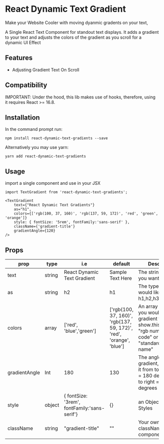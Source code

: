 # React Dynamic Text Gradient

Make your Website Cooler with moving dyanmic gradents on your text,

A Single React Text Component for standout text displays. It adds a gradient to your text and adjusts the colors of the gradient as you scroll for a dynamic UI Effect

## Features

- Adjusting Gradient Text On Scroll

## Compatibility

IMPORTANT: Under the hood, this lib makes use of hooks, therefore, using it requires React >= 16.8.

## Installation

In the command prompt run:

```
npm install react-dynamic-text-gradients --save
```

Alternatively you may use yarn:

```
yarn add react-dynamic-text-gradients
```

## Usage

import a single component and use in your JSX

```
import TextGradient from 'react-dynamic-text-gradients';
```

```
<TextGradient
    text={"React Dynamic Text Gradients"}
    as="h1",
    colors={['rgb(100, 37, 160)', 'rgb(137, 59, 172)', 'red', 'green', 'orange']}
    style: { fontSize: '5rem', fontFamily:'sans-serif' },
    className={'gradient-title'}
    gradientAngle={120}
/>
```

## Props

| prop          | type   | i.e                                          | default                                                             | Description                                                                                                                   |
| ------------- | ------ | -------------------------------------------- | ------------------------------------------------------------------- | ----------------------------------------------------------------------------------------------------------------------------- |
| text          | string | React Dynamic Text Gradient                  | Sample Text Here                                                    | The string of text you want to gradient                                                                                       |
| as            | string | h2                                           | h1                                                                  | The type of tag you would like, options: h1,h2,h3,h4,h5,h6,p                                                                  |
| colors        | array  | ['red', 'blue','green']                      | ['rgb(100, 37, 160)', 'rgb(137, 59, 172)', 'red', 'orange', 'blue'] | An array of colors you would like the gradient to show.this can be a "rgb number", "hex code" or a "standard color text name" |
| gradientAngle | Int    | 180                                          | 130                                                                 | The angle of the gradient, if you want it from top to bottom = 180 degree or left to right = 45 degrees                       |
| style         | object | { fontSize: '3rem', fontFamily:'sans-serif'} | {}                                                                  | an Object of JS Styles                                                                                                        |
| className     | string | "gradient-title"                             | ""                                                                  | Your own custom className to the component                                                                                    |
